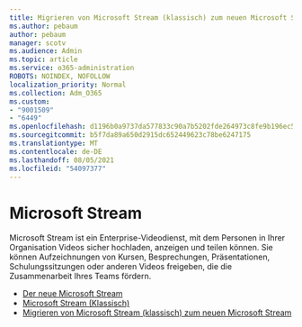 ```yaml
---
title: Migrieren von Microsoft Stream (klassisch) zum neuen Microsoft Stream
ms.author: pebaum
author: pebaum
manager: scotv
ms.audience: Admin
ms.topic: article
ms.service: o365-administration
ROBOTS: NOINDEX, NOFOLLOW
localization_priority: Normal
ms.collection: Adm_O365
ms.custom:
- "9001509"
- "6449"
ms.openlocfilehash: d1196b0a9737da577833c90a7b5202fde264973c8fe9b196ec55d595315d2a20
ms.sourcegitcommit: b5f7da89a650d2915dc652449623c78be6247175
ms.translationtype: MT
ms.contentlocale: de-DE
ms.lasthandoff: 08/05/2021
ms.locfileid: "54097377"
---
```

# <a name="microsoft-stream"></a>Microsoft Stream

Microsoft Stream ist ein Enterprise-Videodienst, mit dem Personen in Ihrer Organisation Videos sicher hochladen, anzeigen und teilen können. Sie können Aufzeichnungen von Kursen, Besprechungen, Präsentationen, Schulungssitzungen oder anderen Videos freigeben, die die Zusammenarbeit Ihres Teams fördern.  

- [Der neue Microsoft Stream](https://docs.microsoft.com/stream/new-stream)
- [Microsoft Stream (Klassisch)](https://docs.microsoft.com/stream/overview)
- [Migrieren von Microsoft Stream (klassisch) zum neuen Microsoft Stream](https://docs.microsoft.com/stream/classic-migration)